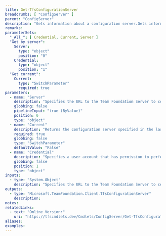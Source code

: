 ```yaml
---
title: Get-TfsConfigurationServer
breadcrumbs: [ "ConfigServer" ]
parent: "ConfigServer"
description: "Gets information about a configuration server.Gets information about a configuration server."
remarks: 
parameterSets: 
  "_All_": [ Credential, Current, Server ] 
  "Get by server":  
    Server: 
      type: "object"  
      position: "0"  
    Credential: 
      type: "object"  
      position: "1"  
  "Get current":  
    Current: 
      type: "SwitchParameter"  
      required: true 
parameters: 
  - name: "Server" 
    description: "Specifies the URL to the Team Foundation Server to connect to, a TfsConfigurationServer object (Windows PowerShell only), or a VssConnection object. When omitted, it defaults to the connection set by Connect-TfsConfiguration (if any). For more details, see the Get-TfsConfigurationServer cmdlet." 
    globbing: false 
    pipelineInput: "true (ByValue)" 
    position: 0 
    type: "object" 
  - name: "Current" 
    description: "Returns the configuration server specified in the last call to Connect-TfsConfigurationServer (i.e. the \"current\" configuration server)" 
    required: true 
    globbing: false 
    type: "SwitchParameter" 
    defaultValue: "False" 
  - name: "Credential" 
    description: "Specifies a user account that has permission to perform this action. To provide a user name and password, a Personal Access Token, and/or to open a input dialog to enter your credentials, call Get-TfsCredential with the appropriate arguments and pass its return to this argument." 
    globbing: false 
    position: 1 
    type: "object"
inputs: 
  - type: "System.Object" 
    description: "Specifies the URL to the Team Foundation Server to connect to, a TfsConfigurationServer object (Windows PowerShell only), or a VssConnection object. When omitted, it defaults to the connection set by Connect-TfsConfiguration (if any). For more details, see the Get-TfsConfigurationServer cmdlet."
outputs: 
  - type: "Microsoft.TeamFoundation.Client.TfsConfigurationServer" 
    description: 
notes: 
relatedLinks: 
  - text: "Online Version:" 
    uri: "https://tfscmdlets.dev/Cmdlets/ConfigServer/Get-TfsConfigurationServer"
aliases: 
examples: 
---
```

